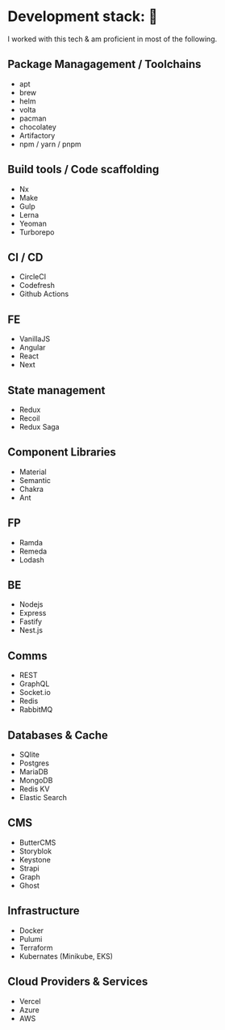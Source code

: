 # Development stack: :metal:

I worked with this tech & am proficient in most of the following.

## Package Managagement / Toolchains

- apt
- brew
- helm
- volta
- pacman
- chocolatey
- Artifactory
- npm / yarn / pnpm

## Build tools / Code scaffolding

- Nx
- Make
- Gulp
- Lerna
- Yeoman
- Turborepo

## CI / CD

- CircleCI
- Codefresh
- Github Actions

## FE

- VanillaJS
- Angular
- React
- Next

## State management

- Redux
- Recoil
- Redux Saga

## Component Libraries

- Material
- Semantic
- Chakra
- Ant

## FP

- Ramda
- Remeda
- Lodash

## BE

- Nodejs
- Express
- Fastify
- Nest.js

## Comms

- REST
- GraphQL
- Socket.io
- Redis
- RabbitMQ

## Databases & Cache

- SQlite
- Postgres
- MariaDB
- MongoDB
- Redis KV
- Elastic Search

## CMS

- ButterCMS
- Storyblok
- Keystone
- Strapi
- Graph
- Ghost

## Infrastructure

- Docker
- Pulumi
- Terraform
- Kubernates (Minikube, EKS)

## Cloud Providers & Services

- Vercel
- Azure
- AWS
